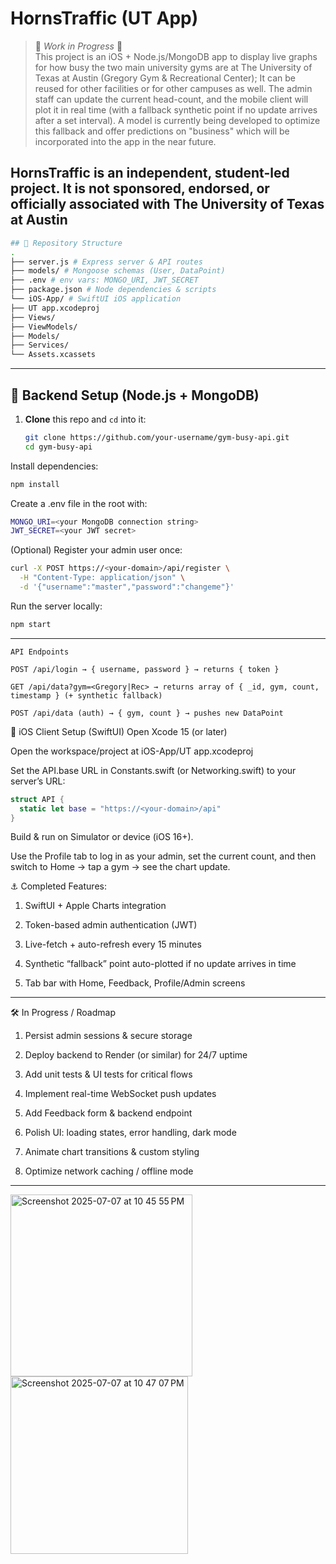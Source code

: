 # HornsTraffic (UT App)

> 🚧 _Work in Progress_ 🚧  
> This project is an iOS + Node.js/MongoDB app to display live graphs for how busy the two main university gyms are at The University of Texas at Austin (Gregory Gym & Recreational Center); It can be reused for other facilities or for other campuses as well. The admin staff can update the current head-count, and the mobile client will plot it in real time (with a fallback synthetic point if no update arrives after a set interval). A model is currently being developed to optimize this fallback and offer predictions on "business" which will be incorporated into the app in the near future.

**HornsTraffic** is an independent, student-led project. It is not sponsored, endorsed, or officially associated with The University of Texas at Austin
---
```bash
## 📂 Repository Structure
.
├── server.js # Express server & API routes
├── models/ # Mongoose schemas (User, DataPoint)
├── .env # env vars: MONGO_URI, JWT_SECRET
├── package.json # Node dependencies & scripts
└── iOS-App/ # SwiftUI iOS application
├── UT app.xcodeproj
├── Views/
├── ViewModels/
├── Models/
├── Services/
└── Assets.xcassets

```
---

## 🔧 Backend Setup (Node.js + MongoDB)

1. **Clone** this repo and `cd` into it:
   ```bash
   git clone https://github.com/your-username/gym-busy-api.git
   cd gym-busy-api
   ```
Install dependencies:
```bash
npm install
```
Create a .env file in the root with:
```bash
MONGO_URI=<your MongoDB connection string>
JWT_SECRET=<your JWT secret>
```
(Optional) Register your admin user once:
```bash
curl -X POST https://<your-domain>/api/register \
  -H "Content-Type: application/json" \
  -d '{"username":"master","password":"changeme"}'
```
Run the server locally:
```bash
npm start
```
---
```
API Endpoints

POST /api/login → { username, password } → returns { token }

GET /api/data?gym=<Gregory|Rec> → returns array of { _id, gym, count, timestamp } (+ synthetic fallback)

POST /api/data (auth) → { gym, count } → pushes new DataPoint
```
📱 iOS Client Setup (SwiftUI)
Open Xcode 15 (or later)

Open the workspace/project at iOS-App/UT app.xcodeproj

Set the API.base URL in Constants.swift (or Networking.swift) to your server’s URL:
```swift
struct API {
  static let base = "https://<your-domain>/api"
}
```
Build & run on Simulator or device (iOS 16+).

Use the Profile tab to log in as your admin, set the current count, and then switch to Home → tap a gym → see the chart update.

⚓️ Completed Features: 

1. SwiftUI + Apple Charts integration

2. Token-based admin authentication (JWT)

3. Live-fetch + auto-refresh every 15 minutes

4. Synthetic “fallback” point auto-plotted if no update arrives in time

5. Tab bar with Home, Feedback, Profile/Admin screens

---
🛠 In Progress / Roadmap

 1. Persist admin sessions & secure storage
 
 2. Deploy backend to Render (or similar) for 24/7 uptime
 
 3. Add unit tests & UI tests for critical flows
 
 4. Implement real-time WebSocket push updates
 
 5. Add Feedback form & backend endpoint
 
 6. Polish UI: loading states, error handling, dark mode
 
 7. Animate chart transitions & custom styling
 
 8. Optimize network caching / offline mode

 ---
<img width="291" alt="Screenshot 2025-07-07 at 10 45 55 PM" src="https://github.com/user-attachments/assets/6892ca4c-ec44-4432-93c1-425964775a22" />
<img width="284" alt="Screenshot 2025-07-07 at 10 47 07 PM" src="https://github.com/user-attachments/assets/ef26e383-33d0-4fce-91c2-62a9ed7f53eb" />

 
